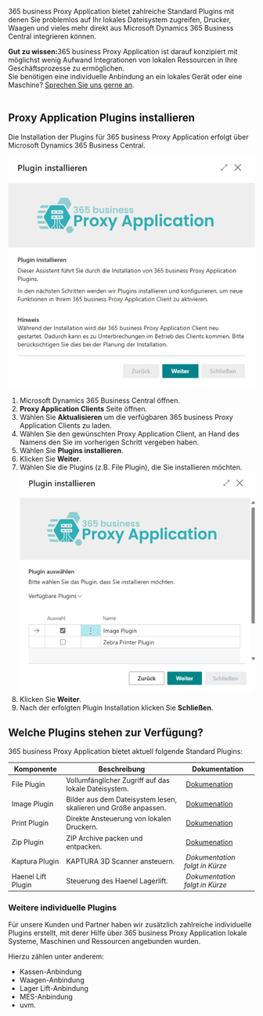 365 business Proxy Application bietet zahlreiche Standard Plugins mit denen Sie problemlos auf Ihr lokales Dateisystem zugreifen, Drucker, Waagen und vieles mehr direkt aus Microsoft Dynamics 365 Business Central integrieren können.

<div class="alert alert-notice">
    <i class="fa-solid fa-notes"></i> <strong>Gut zu wissen:</strong>365 business Proxy Application ist darauf konzipiert mit möglichst wenig Aufwand Integrationen von lokalen Ressourcen in Ihre Geschäftsprozesse zu ermöglichen.<br>Sie benötigen eine individuelle Anbindung an ein lokales Gerät oder eine Maschine? <a href="https://365businessdev.com/kontakt/" target="_blank">Sprechen Sie uns gerne an</a>.
</div>

<br/>

## Proxy Application Plugins installieren

Die Installation der Plugins für 365 business Proxy Application erfolgt über Microsoft Dynamics 365 Business Central.

![Proxy Application Client Plugin Installation](/assets/images/365-business-proxy-application/proxyapp-installplugin-de-DE.gif)

 1. Microsoft Dynamics 365 Business Central öffnen.
 2. **Proxy Application Clients** Seite öffnen.
 3. Wählen Sie **Aktualisieren** um die verfügbaren 365 business Proxy Application Clients zu laden.
 4. Wählen Sie den gewünschten Proxy Application Client, an Hand des Namens den Sie im vorherigen Schritt vergeben haben.
 5. Wählen Sie **Plugins installieren**.
 6. Klicken Sie **Weiter**.
 7. Wählen Sie die Plugins (z.B. File Plugin), die Sie installieren möchten.<br>
    ![Plugin Auswahl](/assets/images/365-business-proxy-application/2fd00b9a-6e91-4db9-9418-05a7cb61c22f.png)
 8. Klicken Sie **Weiter**.
 9.  Nach der erfolgten Plugin Installation klicken Sie **Schließen**.

## Welche Plugins stehen zur Verfügung?

365 business Proxy Application bietet aktuell folgende Standard Plugins:

| Komponente | Beschreibung | Dokumentation |
| --- | --- | --- |
| File Plugin | Vollumfänglicher Zugriff auf das lokale Dateisystem. | [Dokumenation](../plugins/file/) |
| Image Plugin | Bilder aus dem Dateisystem lesen, skalieren und Größe anpassen. | [Dokumenation](../plugins/image/) |
| Print Plugin | Direkte Ansteuerung von lokalen Druckern. | [Dokumenation](../plugins/print/) |
| Zip Plugin | ZIP Archive packen und entpacken. | [Dokumenation](../plugins/zip/) |
| Kaptura Plugin | KAPTURA 3D Scanner ansteuern. | *Dokumentation folgt in Kürze* |
| Haenel Lift Plugin | Steuerung des Haenel Lagerlift. | *Dokumentation folgt in Kürze* |

### Weitere individuelle Plugins

Für unsere Kunden und Partner haben wir zusätzlich zahlreiche individuelle Plugins erstellt, mit derer Hilfe über 365 business Proxy Application lokale Systeme, Maschinen und Ressourcen angebunden wurden.

Hierzu zählen unter anderem:

 - Kassen-Anbindung
 - Waagen-Anbindung
 - Lager Lift-Anbindung
 - MES-Anbindung
 - uvm.




